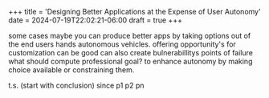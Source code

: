 +++
title = 'Designing Better Applications at the Expense of User Autonomy'
date = 2024-07-19T22:02:21-06:00
draft = true
+++


some cases maybe you can produce better apps by taking options out of the end users hands autonomous vehicles. offering opportunity's for customization can be good can also create bulnerabillitys points of failure
what should compute professional goal? to enhance autonomy by making choice available or constraining them.


t.s. (start with conclusion)
since
p1
p2
pn
